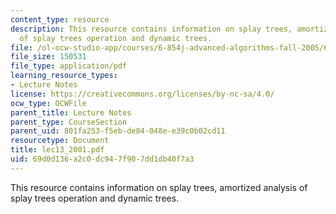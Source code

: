 ```yaml
---
content_type: resource
description: This resource contains information on splay trees, amortized analysis
  of splay trees operation and dynamic trees.
file: /ol-ocw-studio-app/courses/6-854j-advanced-algorithms-fall-2005/69d0d136a2c0dc947f907dd1db40f7a3_lec13_2001.pdf
file_size: 150531
file_type: application/pdf
learning_resource_types:
- Lecture Notes
license: https://creativecommons.org/licenses/by-nc-sa/4.0/
ocw_type: OCWFile
parent_title: Lecture Notes
parent_type: CourseSection
parent_uid: 801fa253-f5eb-de84-048e-e39c0b02cd11
resourcetype: Document
title: lec13_2001.pdf
uid: 69d0d136-a2c0-dc94-7f90-7dd1db40f7a3
---
```

This resource contains information on splay trees, amortized analysis of splay trees operation and dynamic trees.